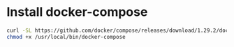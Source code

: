 # Install docker-compose

```bash
curl -SL https://github.com/docker/compose/releases/download/1.29.2/docker-compose-Linux-x86_64 -o /usr/local/bin/docker-compose
chmod +x /usr/local/bin/docker-compose
```